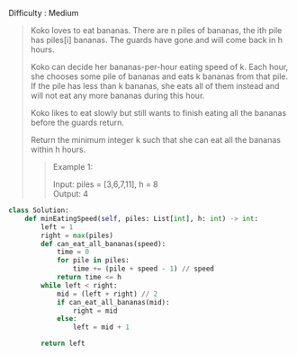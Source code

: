 Difficulty : Medium 

>Koko loves to eat bananas. There are n piles of bananas, the ith pile has piles[i] bananas. The guards have gone and will come back in h hours.
>
>Koko can decide her bananas-per-hour eating speed of k. Each hour, she chooses some pile of bananas and eats k bananas from that pile. If the pile has less than k bananas, she eats all of them instead and will not eat any more bananas during this hour.
>
>Koko likes to eat slowly but still wants to finish eating all the bananas before the guards return.
>
>Return the minimum integer k such that she can eat all the bananas within h hours.
>
>>Example 1:  
>>  
>>Input: piles = [3,6,7,11], h = 8  
>>Output: 4 

```python
class Solution:
    def minEatingSpeed(self, piles: List[int], h: int) -> int:
        left = 1
        right = max(piles)
        def can_eat_all_bananas(speed):
            time = 0
            for pile in piles:
                time += (pile + speed - 1) // speed
            return time <= h
        while left < right:
            mid = (left + right) // 2
            if can_eat_all_bananas(mid):
                right = mid
            else:
                left = mid + 1

        return left
```        
